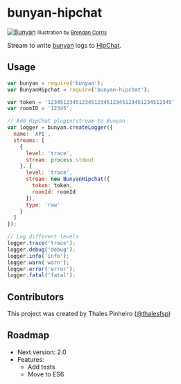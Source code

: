 # bunyan-hipchat

[![Bunyan](https://strongloop.com/wp-content/uploads/2014/05/paul_bunyan_by_brendancorris-d3are2a.jpg.pagespeed.ce.v-jNw7JZo3.jpg)](http://brendancorris.deviantart.com/art/Paul-Bunyan-199472626)
<small>Illustration by [Brendan Corris](http://brendancorris.deviantart.com/art/Paul-Bunyan-199472626)</small>

Stream to write [bunyan](https://github.com/trentm/node-bunyan) logs to [HipChat](http://www.hipchat.com/).

## Usage

```js
var bunyan = require('bunyan');
var BunyanHipchat = require('bunyan-hipchat');

var token = '1234512345123451234512345123451234512345'
var roomID = '12345';

// Add HipChat plugin/stream to Bunyan
var logger = bunyan.createLogger({
  name: 'API',
  streams: [
    {
      level: 'trace',
      stream: process.stdout
    }, {
      level: 'trace',
      stream: new BunyanHipchat({
        token: token,
        roomId: roomId
      }),
      type: 'raw'
    }
  ]
});

// Log different levels
logger.trace('trace');
logger.debug('debug');
logger.info('info');
logger.warn('warn');
logger.error('error');
logger.fatal('fatal');
```

## Contributors

This project was created by Thales Pinheiro ([@thalesfsp](https://github.com/thalesfsp))

## Roadmap

- Next version: 2.0
- Features:
  - Add tests
  - Move to ES6
